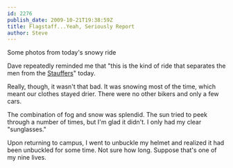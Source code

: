```yaml
---
id: 2276
publish_date: 2009-10-21T19:38:59Z
title: Flagstaff...Yeah, Seriously Report
author: Steve
---
```

  
Some photos from today's snowy ride

Dave repeatedly reminded me that "this is the kind of ride that separates the men from the [Stauffers](http://www.flagstafffrenzy.org/2009/10/21/flagstaff-yeah-seriously#comments)" today.

Really, though, it wasn't that bad. It was snowing most of the time, which meant our clothes stayed drier. There were no other bikers and only a few cars.

The combination of fog and snow was splendid. The sun tried to peek through a number of times, but I'm glad it didn't. I only had my clear "sunglasses."

Upon returning to campus, I went to unbuckle my helmet and realized it had been unbuckled for some time. Not sure how long. Suppose that's one of my nine lives.